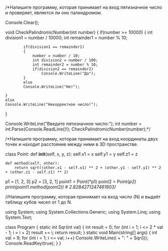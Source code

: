 /*Напишите программу, которая принимает на вход пятизначное число и проверяет, является ли оно палиндромом.

Console.Clear();
 
void CheckPalindromicNumber(int number)
{
    if(number >= 10000)
    {
        int division1 = number / 10000;
        int remainder1 = number % 10;
 
            if(division1 == remainder1)
            {
                number = number / 10;
                int division2 = number / 100;
                int remainder2 = number % 10;
                if(division2 == remainder2)
                    Console.WriteLine("Да");
            }
            else 
            Console.WriteLine("Нет");
            
    }
    else
    Console.WriteLine("Некорректное число!");
}
 
Console.WriteLine("Введите пятизначное число:");
int number = int.Parse(Console.ReadLine()!);
CheckPalindromicNumber(number);*/



/*Hапишите программу, которая принимает на вход координаты двух точек и находит расстояние между ними в 3D пространстве.

class Point:
    def __init__(self, x, y, z):
        self.x1 = x
        self.y1 = y
        self.z1 = z
 
    def method(self, other):
        return sqrt((other.x1 - self.x1) ** 2 + (other.y1 - self.y1) ** 2 + (other.z1 - self.z1) ** 2)
 
p1 = [1, 2, 3]
p2 = [3, 2, 1]
point1 = Point(*p1)
point2 = Point(*p2)
print(point1.method(point2)) # 2.8284271247461903*/


//Напишите программу, которая принимает на вход число (N) и выдаёт таблицу кубов чисел от 1 до N.

using System;
using System.Collections.Generic;
using System.Linq;
using System.Text;
 
 
class Program
{
    static int Sqr(int val)
    {
        int result = 0;
        for (int i = 1; i <= 2 * val - 1; i = i + 2)
            result += i;
        return result;
    }
    static void Main(string[] args)
    {
        int val = 9;
        for (int i = 1; i <= val; i++)
            Console.WriteLine(i + ": " + Sqr(i));
        Console.ReadKey(true);
    }
}
